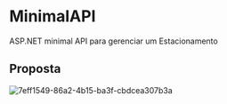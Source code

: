 # MinimalAPI
ASP.NET minimal API para gerenciar um Estacionamento
## Proposta
![7eff1549-86a2-4b15-ba3f-cbdcea307b3a](https://github.com/user-attachments/assets/2d93446c-f0ea-4747-a284-78c04f2549d2)
